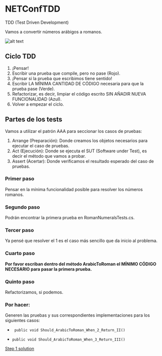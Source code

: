 # NETConfTDD

TDD (Test Driven Development)

Vamos a convertir números arábigos a romanos.

![alt text](http://iwt2.org/wp-content/uploads/2015/06/tdd-logo-300x235.png)

## Ciclo TDD

1. ¡Pensar!
2. Escribir una prueba que compile, pero no pase (Rojo).
3. ¡Pensar si la prueba que escribimos tiene sentido!
4. Escribir LA MÍNIMA CANTIDAD DE CÓDIGO necesaria para que la prueba pase (Verde).
5. Refactorizar, es decir, limpiar el código escrito SIN AÑADIR NUEVA FUNCIONALIDAD (Azul).
6. Volver a empezar el ciclo.

## Partes de los tests

Vamos a utilizar el patrón AAA para seccionar los casos de pruebas:

1. Arrange (Preparación): Donde creamos los objetos necesarios para ejecutar el caso de pruebas.
2. Act (Ejecución): Donde se ejecuta el SUT (Software under Test), es decir el método que vamos a probar.
3. Assert (Acertar): Donde verificamos el resultado esperado del caso de pruebas.


### Primer paso
Pensar en la mínima funcionalidad posible para resolver los números romanos.
### Segundo paso
Podrán encontrar la primera prueba en RomanNumeralsTests.cs.
### Tercer paso
Ya pensé que resolver el 1 es el caso más sencillo que da inicio al problema.
### Cuarto paso

**Por favor escriban dentro del método ArabicToRoman el MÍNIMO CÓDIGO NECESARIO para pasar la primera prueba.**

### Quinto paso
Refactorizamos, si podemos.

### Por hacer:
Generen las pruebas y sus correspondientes implementaciones para los siguientes casos:

* ` public void Should_ArabicToRoman_When_2_Return_II()`

* `public void Should_ArabicToRoman_When_3_Return_III()`

[Step 1 solution](https://github.com/luisfelipediaz/NETConfTDD/tree/Step1)
